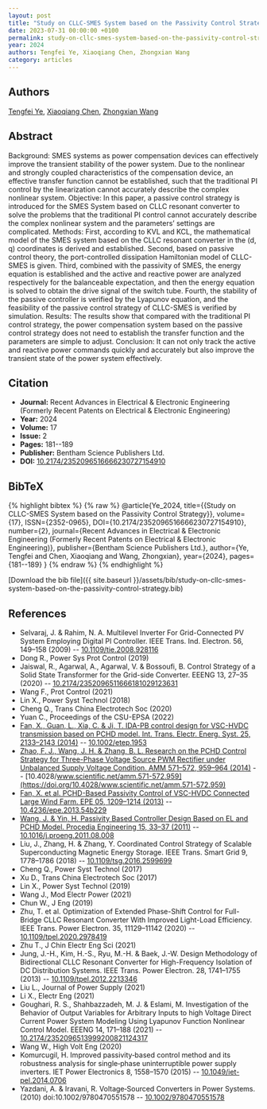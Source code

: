 ```yaml
---
layout: post
title: "Study on CLLC-SMES System based on the Passivity Control Strategy"
date: 2023-07-31 00:00:00 +0100
permalink: study-on-cllc-smes-system-based-on-the-passivity-control-strategy
year: 2024
authors: Tengfei Ye, Xiaoqiang Chen, Zhongxian Wang
category: articles
---
```

 
## Authors
[Tengfei Ye](authors/tengfei-ye), [Xiaoqiang Chen](authors/xiaoqiang-chen), [Zhongxian Wang](authors/zhongxian-wang)
 
## Abstract
 Background: SMES systems as power compensation devices can effectively improve the transient stability of the power system. Due to the nonlinear and strongly coupled characteristics of the compensation device, an effective transfer function cannot be established, such that the traditional PI control by the linearization cannot accurately describe the complex nonlinear system.   Objective: In this paper, a passive control strategy is introduced for the SMES System based on CLLC resonant converter to solve the problems that the traditional PI control cannot accurately describe the complex nonlinear system and the parameters’ settings are complicated.   Methods: First, according to KVL and KCL, the mathematical model of the SMES system based on the CLLC resonant converter in the (d, q) coordinates is derived and established. Second, based on passive control theory, the port-controlled dissipation Hamiltonian model of CLLC-SMES is given. Third, combined with the passivity of SMES, the energy equation is established and the active and reactive power are analyzed respectively for the balanceable expectation, and then the energy equation is solved to obtain the drive signal of the switch tube. Fourth, the stability of the passive controller is verified by the Lyapunov equation, and the feasibility of the passive control strategy of CLLC-SMES is verified by simulation.   Results: The results show that compared with the traditional PI control strategy, the power compensation system based on the passive control strategy does not need to establish the transfer function and the parameters are simple to adjust.   Conclusion: It can not only track the active and reactive power commands quickly and accurately but also improve the transient state of the power system effectively. 
 
## Citation
- **Journal:** Recent Advances in Electrical &amp; Electronic Engineering (Formerly Recent Patents on Electrical &amp; Electronic Engineering)
- **Year:** 2024
- **Volume:** 17
- **Issue:** 2
- **Pages:** 181--189
- **Publisher:** Bentham Science Publishers Ltd.
- **DOI:** [10.2174/2352096516666230727154910](https://doi.org/10.2174/2352096516666230727154910)
 
## BibTeX
{% highlight bibtex %}
{% raw %}
@article{Ye_2024,
  title={{Study on CLLC-SMES System based on the Passivity Control Strategy}},
  volume={17},
  ISSN={2352-0965},
  DOI={10.2174/2352096516666230727154910},
  number={2},
  journal={Recent Advances in Electrical &amp; Electronic Engineering (Formerly Recent Patents on Electrical &amp; Electronic Engineering)},
  publisher={Bentham Science Publishers Ltd.},
  author={Ye, Tengfei and Chen, Xiaoqiang and Wang, Zhongxian},
  year={2024},
  pages={181--189}
}
{% endraw %}
{% endhighlight %}
 
[Download the bib file]({{ site.baseurl }}/assets/bib/study-on-cllc-smes-system-based-on-the-passivity-control-strategy.bib)
 
## References
- Selvaraj, J. & Rahim, N. A. Multilevel Inverter For Grid-Connected PV System Employing Digital PI Controller. IEEE Trans. Ind. Electron. 56, 149–158 (2009) -- [10.1109/tie.2008.928116](https://doi.org/10.1109/tie.2008.928116)
- Dong R., Power Sys Prot Control (2019)
- Jaiswal, R., Agarwal, A., Agarwal, V. & Bossoufi, B. Control Strategy of a Solid State Transformer for the Grid-side Converter. EEENG 13, 27–35 (2020) -- [10.2174/2352096511666181029123631](https://doi.org/10.2174/2352096511666181029123631)
- Wang F., Prot Control (2021)
- Lin X., Power Syst Technol (2018)
- Cheng Q., Trans China Electrotech Soc (2020)
- Yuan C., Proceedings of the CSU-EPSA (2022)
- [Fan, X., Guan, L., Xia, C. & Ji, T. IDA-PB control design for VSC-HVDC transmission based on PCHD model. Int. Trans. Electr. Energ. Syst. 25, 2133–2143 (2014)](ida-pb-control-design-for-vsc-hvdc-transmission-based-on-pchd-model) -- [10.1002/etep.1953](https://doi.org/10.1002/etep.1953)
- [Zhao, F. J., Wang, J. H. & Zhang, B. L. Research on the PCHD Control Strategy for Three-Phase Voltage Source PWM Rectifier under Unbalanced Supply Voltage Condition. AMM 571–572, 959–964 (2014)](research-on-the-pchd-control-strategy-for-three-phase-voltage-source-pwm-rectifier-under-unbalanced-supply-voltage-condition) -- [10.4028/www.scientific.net/amm.571-572.959](https://doi.org/10.4028/www.scientific.net/amm.571-572.959)
- [Fan, X. et al. PCHD-Based Passivity Control of VSC-HVDC Connected Large Wind Farm. EPE 05, 1209–1214 (2013)](pchd-based-passivity-control-of-vsc-hvdc-connected-large-wind-farm) -- [10.4236/epe.2013.54b229](https://doi.org/10.4236/epe.2013.54b229)
- [Wang, J. & Yin, H. Passivity Based Controller Design Based on EL and PCHD Model. Procedia Engineering 15, 33–37 (2011)](passivity-based-controller-design-based-on-el-and-pchd-model) -- [10.1016/j.proeng.2011.08.008](https://doi.org/10.1016/j.proeng.2011.08.008)
- Liu, J., Zhang, H. & Zhang, Y. Coordinated Control Strategy of Scalable Superconducting Magnetic Energy Storage. IEEE Trans. Smart Grid 9, 1778–1786 (2018) -- [10.1109/tsg.2016.2599699](https://doi.org/10.1109/tsg.2016.2599699)
- Cheng Q., Power Syst Technol (2017)
- Xu D., Trans China Electrotech Soc (2017)
- Lin X., Power Syst Technol (2019)
- Wang J., Mod Electr Power (2021)
- Chun W., J Eng (2019)
- Zhu, T. et al. Optimization of Extended Phase-Shift Control for Full-Bridge CLLC Resonant Converter With Improved Light-Load Efficiency. IEEE Trans. Power Electron. 35, 11129–11142 (2020) -- [10.1109/tpel.2020.2978419](https://doi.org/10.1109/tpel.2020.2978419)
- Zhu T., J Chin Electr Eng Sci (2021)
- Jung, J.-H., Kim, H.-S., Ryu, M.-H. & Baek, J.-W. Design Methodology of Bidirectional CLLC Resonant Converter for High-Frequency Isolation of DC Distribution Systems. IEEE Trans. Power Electron. 28, 1741–1755 (2013) -- [10.1109/tpel.2012.2213346](https://doi.org/10.1109/tpel.2012.2213346)
- Liu L., Journal of Power Supply (2021)
- Li X., Electr Eng (2021)
- Goughari, R. S., Shahbazzadeh, M. J. & Eslami, M. Investigation of the Behavior of Output Variables for Arbitrary Inputs to high Voltage Direct Current Power System Modeling Using Lyapunov Function Nonlinear Control Model. EEENG 14, 171–188 (2021) -- [10.2174/2352096513999200821124317](https://doi.org/10.2174/2352096513999200821124317)
- Wang W., High Volt Eng (2020)
- Komurcugil, H. Improved passivity‐based control method and its robustness analysis for single‐phase uninterruptible power supply inverters. IET Power Electronics 8, 1558–1570 (2015) -- [10.1049/iet-pel.2014.0706](https://doi.org/10.1049/iet-pel.2014.0706)
- Yazdani, A. & Iravani, R. Voltage‐Sourced Converters in Power Systems. (2010) doi:10.1002/9780470551578 -- [10.1002/9780470551578](https://doi.org/10.1002/9780470551578)

